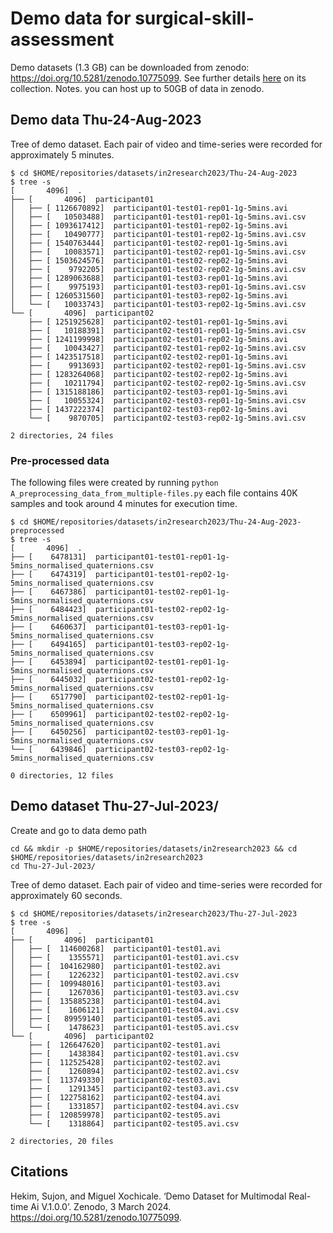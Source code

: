 # Demo data for surgical-skill-assessment 

Demo datasets (1.3 GB) can be downloaded from zenodo: https://doi.org/10.5281/zenodo.10775099.
See further details [here](../docs/protocols/experiment-24-aug-2023/README.md) on its collection.
Notes. you can host up to 50GB of data in zenodo. 

## Demo data Thu-24-Aug-2023
Tree of demo dataset. Each pair of video and time-series were recorded for approximately 5 minutes. 
```
$ cd $HOME/repositories/datasets/in2research2023/Thu-24-Aug-2023
$ tree -s
[       4096]  .
├── [       4096]  participant01
│   ├── [ 1126670892]  participant01-test01-rep01-1g-5mins.avi
│   ├── [   10503488]  participant01-test01-rep01-1g-5mins.avi.csv
│   ├── [ 1093617412]  participant01-test01-rep02-1g-5mins.avi
│   ├── [   10490777]  participant01-test01-rep02-1g-5mins.avi.csv
│   ├── [ 1540763444]  participant01-test02-rep01-1g-5mins.avi
│   ├── [   10083571]  participant01-test02-rep01-1g-5mins.avi.csv
│   ├── [ 1503624576]  participant01-test02-rep02-1g-5mins.avi
│   ├── [    9792205]  participant01-test02-rep02-1g-5mins.avi.csv
│   ├── [ 1289063688]  participant01-test03-rep01-1g-5mins.avi
│   ├── [    9975193]  participant01-test03-rep01-1g-5mins.avi.csv
│   ├── [ 1260531560]  participant01-test03-rep02-1g-5mins.avi
│   └── [   10033743]  participant01-test03-rep02-1g-5mins.avi.csv
└── [       4096]  participant02
    ├── [ 1251925628]  participant02-test01-rep01-1g-5mins.avi
    ├── [   10188391]  participant02-test01-rep01-1g-5mins.avi.csv
    ├── [ 1241199998]  participant02-test01-rep02-1g-5mins.avi
    ├── [   10043427]  participant02-test01-rep02-1g-5mins.avi.csv
    ├── [ 1423517518]  participant02-test02-rep01-1g-5mins.avi
    ├── [    9913693]  participant02-test02-rep01-1g-5mins.avi.csv
    ├── [ 1283264068]  participant02-test02-rep02-1g-5mins.avi
    ├── [   10211794]  participant02-test02-rep02-1g-5mins.avi.csv
    ├── [ 1315188186]  participant02-test03-rep01-1g-5mins.avi
    ├── [   10055324]  participant02-test03-rep01-1g-5mins.avi.csv
    ├── [ 1437222374]  participant02-test03-rep02-1g-5mins.avi
    └── [    9870705]  participant02-test03-rep02-1g-5mins.avi.csv

2 directories, 24 files
```

### Pre-processed data
The following files were created by running `python A_preprocessing_data_from_multiple-files.py` each file contains 40K samples and took around 4 minutes for execution time. 
```
$ cd $HOME/repositories/datasets/in2research2023/Thu-24-Aug-2023-preprocessed
$ tree -s
[       4096]  .
├── [    6478131]  participant01-test01-rep01-1g-5mins_normalised_quaternions.csv
├── [    6474319]  participant01-test01-rep02-1g-5mins_normalised_quaternions.csv
├── [    6467386]  participant01-test02-rep01-1g-5mins_normalised_quaternions.csv
├── [    6484423]  participant01-test02-rep02-1g-5mins_normalised_quaternions.csv
├── [    6460637]  participant01-test03-rep01-1g-5mins_normalised_quaternions.csv
├── [    6494165]  participant01-test03-rep02-1g-5mins_normalised_quaternions.csv
├── [    6453894]  participant02-test01-rep01-1g-5mins_normalised_quaternions.csv
├── [    6445032]  participant02-test01-rep02-1g-5mins_normalised_quaternions.csv
├── [    6517790]  participant02-test02-rep01-1g-5mins_normalised_quaternions.csv
├── [    6509961]  participant02-test02-rep02-1g-5mins_normalised_quaternions.csv
├── [    6450256]  participant02-test03-rep01-1g-5mins_normalised_quaternions.csv
└── [    6439846]  participant02-test03-rep02-1g-5mins_normalised_quaternions.csv

0 directories, 12 files
```


## Demo dataset Thu-27-Jul-2023/
Create and go to data demo path
```
cd && mkdir -p $HOME/repositories/datasets/in2research2023 && cd $HOME/repositories/datasets/in2research2023
cd Thu-27-Jul-2023/
```
Tree of demo dataset. Each pair of video and time-series were recorded for approximately 60 seconds. 
```
$ cd $HOME/repositories/datasets/in2research2023/Thu-27-Jul-2023
$ tree -s
[       4096]  .
├── [       4096]  participant01
│   ├── [  114600268]  participant01-test01.avi
│   ├── [    1355571]  participant01-test01.avi.csv
│   ├── [  104162980]  participant01-test02.avi
│   ├── [    1226232]  participant01-test02.avi.csv
│   ├── [  109948016]  participant01-test03.avi
│   ├── [    1267036]  participant01-test03.avi.csv
│   ├── [  135885238]  participant01-test04.avi
│   ├── [    1606121]  participant01-test04.avi.csv
│   ├── [   89959140]  participant01-test05.avi
│   └── [    1478623]  participant01-test05.avi.csv
└── [       4096]  participant02
    ├── [  126647620]  participant02-test01.avi
    ├── [    1438384]  participant02-test01.avi.csv
    ├── [  112525428]  participant02-test02.avi
    ├── [    1260894]  participant02-test02.avi.csv
    ├── [  113749330]  participant02-test03.avi
    ├── [    1291345]  participant02-test03.avi.csv
    ├── [  122758162]  participant02-test04.avi
    ├── [    1331857]  participant02-test04.avi.csv
    ├── [  120859978]  participant02-test05.avi
    └── [    1318864]  participant02-test05.avi.csv

2 directories, 20 files
```

## Citations 
Hekim, Sujon, and Miguel Xochicale. ‘Demo Dataset for Multimodal Real-time Ai V.1.0.0’. Zenodo, 3 March 2024. https://doi.org/10.5281/zenodo.10775099.
